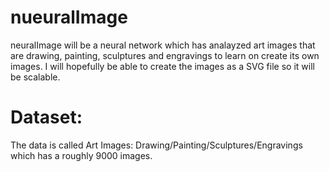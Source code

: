 # nueuralImage
neuralImage will be a neural network which has analayzed art images that are drawing, painting, sculptures and engravings to learn on create its own images. I will hopefully be able to create the images as a SVG file so it will be scalable.
## 
# Dataset:
The data is called Art Images: Drawing/Painting/Sculptures/Engravings which has a roughly 9000 images.
##
